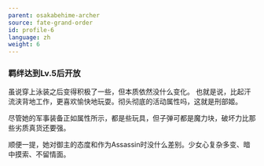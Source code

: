 ```yaml
---
parent: osakabehime-archer
source: fate-grand-order
id: profile-6
language: zh
weight: 6
---
```


### 羁绊达到Lv.5后开放

虽说穿上泳装之后变得积极了一些，但本质依然没什么变化。
也就是说，比起汗流浃背地工作，更喜欢愉快地玩耍。彻头彻底的活动属性吗，这就是刑部姬。

尽管她的军事装备正如属性所示，都是些玩具，但子弹可都是魔力块，破坏力比那些劣质真货还要强。

顺便一提，她对御主的态度和作为Assassin时没什么差别。少女心复杂多变、暗中摸索、不留情面。
